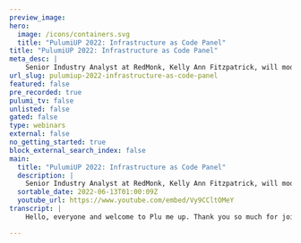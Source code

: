 ```yaml
---
preview_image:
hero:
  image: /icons/containers.svg
  title: "PulumiUP 2022: Infrastructure as Code Panel"
title: "PulumiUP 2022: Infrastructure as Code Panel"
meta_desc: |
    Senior Industry Analyst at RedMonk, Kelly Ann Fitzpatrick, will moderate this panel discussing the technical demands of building modern cloud appli...
url_slug: pulumiup-2022-infrastructure-as-code-panel
featured: false
pre_recorded: true
pulumi_tv: false
unlisted: false
gated: false
type: webinars
external: false
no_getting_started: true
block_external_search_index: false
main:
  title: "PulumiUP 2022: Infrastructure as Code Panel"
  description: |
    Senior Industry Analyst at RedMonk, Kelly Ann Fitzpatrick, will moderate this panel discussing the technical demands of building modern cloud applications.
  sortable_date: 2022-06-13T01:00:09Z
  youtube_url: https://www.youtube.com/embed/Vy9CCltOMeY
transcript: |
    Hello, everyone and welcome to Plu me up. Thank you so much for joining us today. My name is Kelly Fitzpatrick. I am a senior analyst at Red Monk, which is a developer focused industry analyst firm and I am delighted to have the honor of moderating this industry panel on infrastructure as code. Now, if you are at Pulumi up, chances are that you already know about infrastructure as code, but for those of you who are new to the term and maybe just dropped into Pulumi up at this session, infrastructure as code is the management of it infrastructure such as containers, V MS, uh network configuration through code which allows for avoidances such as versioning. We have an excellent group of experts with us today to talk about infrastructure is code and we are going to kick things off with a round of introductions. So we'll kind of go around to each of our panelists. I'll ask them to introduce themselves to talk a little bit about what infrastructure means to them and what motivates them to kind of do what they do every day. And Paul, we'll start with you. Hi, I'm Paul. I'm a Java architect at the Java platform group in Oracle. I'm actually really happy to be here. It's really interesting technology and I'm um I, I mostly work on designing the La Java language, the libraries and the compilers. So I write deep down in the stack but not, not above. But in prior lives, I worked at Cloud and its early startup days where infrastructure as code didn't really exist and we were flying by the seat of our pants, deploying stuff as as we went. And then I had an opportunity to work at Netflix where it got a far more sophisticated in terms of deployment where developers will build tools for developers, for productivity. And I think that's really interesting with regards to infrastructure at code here, it's a real big developer play. Um What motivates me is the ability to do something that has broad impact for developers. Java is used by many, many developers, even the smallest feature can have the the impact on the developer's life and make them more productive. So that's what really gets me going. Yeah, I like that. We're starting with something that developers may have heard of like Java. Um Nova, let's move on to you. Hello. Uh My name is Chris Nova. I am a senior principal engineer and architect at Tulio. Uh I'm our lead architect for our infrastructure platform. Uh And we were building everything on Kubernetes. Um What infrastructure means to me, I look at infrastructure as the sort of unfortunate or unnecessary tools and services that need to be supported and sustained in order to enable commerce, metaphorical to a bridge. It, it exists and it exists so that folks can do arbitrary commerce in, in a perfect world. It wouldn't necessarily have to be something we would have to build or design. It solves a very easy problem in a very complicated way. What motivates me is I think just that it's, it's complicated, it's hard, right? Infrastructure is engineering on expert mode, not only do we have to solve all the problems of an engineering team, but we have to do it on a budget and uh with, with uh a lot of complexity as we're typically solving for more than one use case at the same time. So the, the complexity and the uh the constraints is, is really why I'm here. I think complexity of that is definitely a term that I, I feel like we are gonna get back to at some point later later in this conversation. Um pat on to you. Yeah, thanks Kelly. Um So I am a newly mentored uh developer advocate at Kong um primarily focused in support and consulting prior to this in all things infrastructure. So hopefully this conversation uh is gonna be fun to dive into uh my experiences and my customers experiences there. I am uh experienced it Dell Canonical Red Hat. Uh And Kong before uh sorry, I should know how to introduce myself. Um Yeah, I experienced it Dell Canonical Red Hat and Kong um and what is infrastructure do you need? So uh all things from the boot sequence of the hardware to the layers that we put on top of that for infrastructure uh virtualization containerization, but also the the networking and all of the pieces that lead to doing useful work. Like Nova said with all of the hardware that we have in compute today. Um What motivates me. So I like to see people more successful today and tomorrow than they were yesterday. Um Finding that easiest path to a reliable and sustainable uh success is, is that that piece of the puzzle that I like to solve. I love that. And I, I know that you've only recently switched into your current role, but I feel like that's a good role for you based on what, what brings you here every day. Um And the last, but not least I hi everybody um super excited to be here. Thanks for having me. Uh I'm uh I'm the founder and CEO of Mona, which is a, a brand new company actually just create was created this month. Um I've been at Amazon before that left around uh February for about seven years. And I've built the AWS CD K at Amazon CD K for uh J SI I pro. Um So kind of um uh started the CD K um programming model which was based on an internal tool that uh uh we've been building uh at Amazon dot com. Um I'm still trying to figure out exactly what Mona is gonna do, I think uh to me and, you know, going back to like what motivate, what, what motivates me is um the, you know, is, is, is the, the beauty and the power of, of software and, and it's incredible ability to, to create things, you know, I imagine imaginary things that uh can change the world. And, and so my obsession has always been since I was like 10 years old or so a a around developer, technology developer experience um making that experience easy, fast and uh enabling software to become, you know, more and more powerful and more and more um enabling for our our lives. Um about infrastructure, I think like that's a really interesting question actually, like what is infrastructure to me? Because I feel like infrastructure has been kind of tainted in, in with the cloud. I feel I feel this terminology of infrastructure is something that we borrowed from the days of data centers and and networking devices and cables and power. And slowly this this term uh moved up the layers of our applications. And today to me, infrastructure is not just those lower, you know, level capabilities, but also resources that enable application development and co e-commerce and you know, business creation. And I think like that's one of the one of the challenges that we're seeing with, with, you know, the cloud today is this real confusion in the sense of the industry is like, what is infrastructure really like, what is, what are the boundaries? And I think we're probably gonna talk about that later. Yeah. Oh, thank you. Thank you all of you for being here today. Um Those were great introductions just so I don't come across as like cheating and skipping the hard part. Um I will say that infrastructure for me is something that I never want to have to deal with. So I'm one of the third people who are out there dealing it for dealing with it for me. So I mostly don't have to deal with it. Um And I do what I do every day. I'm an analyst II, I have a slightly different kind of job description than, than most of y'all because I get to talk to people like, like yourselves like every day, which is like great motivating factor for me. Um So moving on to some actual questions. Um if you call today's keynote, you know that Pulumi has a number of announcements around kind of different uh different like new features such as support for Java and all the kind of multi-language Aws X packages and um some announcements around in the Aws CD K or cloud development kit. Um So let's kind of start off talking about kind of technologies, stacks and frameworks that, you know, in your mind. Need to be supported in order for an infrastructure as code set up or platform to meet the needs of today's organizations. And this can be anything from specific languages to technologies such as containers to whatever kind of falls into your kind of definition of, of technology, stacks and frameworks. And I think Paul, we will start off this question with you. Ok, thanks Kelly. Um I'd just like to say that when you said um you didn't want to deal with infrastructure that really resonated with prior lives, dealing with infrastructure was extremely painful and stressful, especially when you're, you're, you're held to the wire, having to support customers and so forth like that, it really creates pressure on you. Um And I think one way to improve that is to leverage um language platforms to develop code that deploys how deploys effectively a computer with a storage network compute, to build your applications on top of. And I think language platforms are important to that. And obviously, I'm biased since I work on Java and Java has a, a huge enterprise footprint. So providing um API S in Java to the to do infrastructure as code, I think is hugely important and will um create a huge sort of pull for Java developers to build infrastructure. Because if I want to deal with infrastructure, I wanna deal with it, encoding Java and using a language. But I'm totally familiar with using all the tools that I'm familiar with debugging and so forth like that, all the ID and all the nice language constructs. I do not want to write, write a Yaml file, please. I've, I've had enough experience with BUILD tools with XML and Maven and that I do not want to write that. I want to write my java code to do these things. And so that is, is really intriguing and interesting to do that. And also putting my language hat on, I'd be interested to know what challenges are introduced by infrastructure's code on the language. So we can improve the language and libraries and platform to make that even better. I love that the idea of, of languages themselves evolving because they, they do, they have to where they die um in order to meet the the needs of what we're now kind of using them before. I think that's, I think that's great um your thoughts on this. So I'm 100% agree about the languages. I think um the complexity we've seen like uh uh incredible growth in complexity of, you know, the amount of infrastructure resources for lack of a better term infrastructure resources, the applications are using in order to build, you know, cloud applications. Um you know A A BS has been a really interesting experience because in a sense you kind of like live in the future in a way about especially when it comes to like cloud adoption and heavy use of cloud resources. And, and normal services at A W BS use 400 resources easy, you know, and that and those, you know, those applications are deployed across multiple regions and accounts. And, and so this complexity is something that in my experience, only programming languages can manage. Uh And this is basically what we've been building with programming languages in the past, you know, 50 years is like man imaging complexity through composition and abstraction and API design and surface area and you know, modules and libraries and testing. And, and so I totally agree about languages. Obviously CD K is like comes from that philosophy and Pulumi is coming from that philosophy. So plus one than languages, I'm like sensing a trend here. Although I have to say like the, the the announcement of like support for Java and Yama, like those are very tuned, like almost like very different in different audiences that uh you're kind of aiming, aiming for there. Uh How, how about your thoughts on, on what technologies or stacks or, or languages do you think are, are important? Yeah. Um So if I'm looking at uh accomplishing a goal for my organization or for myself, and I want to make that a repeatable success or a sustainable success, being able to see the tools and understand them is important. But having a, a an interface to express the entire picture is important. So in my infrastructure days, hands on metal, I spent a lot of time running commands over and over and over again and over time, slightly improving my sophistication with being able to achieve that success again or share that success with someone else. But my motivation for learning programming languages, so to pause and all point, um I am new to programming languages. And my motivation for that is because all of these even declarative models of uh achieving an outcome have individual uh constraints limiting my, you know, options for um dynamic and intelligent success. So getting into the new programmable I ac um has really glued together all of these different automation patterns and enabled me to hand things to my customers that gives them an intelligent outcome instead of just one very static outcome. Um So I, I see it touching anything that you need for a successful outcome for your organization. And I, I love your focus on the, this is what I need in order to give my customers because I think that like that's a perspective. Um not, not every developer has many, many do and all peep peep should, right. Uh Nova, what are your thoughts on, on meter technologies stacks uh or languages that you think are important? Um I'm gonna have a good answer. I'm also gonna have a difficult answer. Um One of my biggest criticisms as an architect is my inability to be prescriptive and, and offer a very specific concrete answer to a question. Uh When I look at what major technology stacks and frameworks and languages should be used. I, to be honest, I don't care what I care about is responsibilities. I want to know what the responsibility of a specific org or a team or a specific use case at AAA corporation is trying to solve. And then I let that responsibility and their need to adhere to that answer the question. Right? Like really doesn't really matter if we're using Go or if we're using rust or we, we're using Java, right? You know, at the end of the day, it all goes to a system call. So it's like, it's really just a flavor of like, what are your people more comfortable with? And if you have a, you know, 100 Java developers, I'm not gonna tell you to go, run, go and, and, and vice versa. Uh So really like the first question I like to ask is more importantly, you know, who's doing what, who's responsible for, what, who's responsible for building the platform, who's responsible for operating the platform? Those are two different jobs, right? You know, the folks that build your car, that you have parked in the driveway are not the same folks that drive your car every day, right? So having a clear understanding of who actually is responsible for doing what is really, what's gonna inform my answer here. We like to talk about Cooper Netti, we like to talk about, you know, cloud technologies and infrastructure as code and infrastructure as software. And, you know, when do we, when does static em stop and when does, like, turn complete programming language start? And like, it doesn't really matter what, what matters is that you're picking a tool that's appropriate for whatever problem you're trying to solve. So, um, I don't know, it's a good answer because, like, I really mean it, and I, I have built an entire career on being able to answer that questioned, well, depending on the circumstance, but like, I don't think there's like one single pill that we can just give people here that's gonna solve all their problems. Like I think in fact, really what I would like to see is better guidance on how to come up with the answer based off of your situation. Yeah. And that's, that is an excellent answer. I love the car metaphor. And I think like the people who built the car are not the people who maintain the car either, much less me who like, I barely can drive the car, right? So I think there's that, that metaphor can go like a whole bunch of different ways. And I think one thing you really get to as well is one thing we definitely seen in the industry or that I hear a lot is people trying to find um people who are skilled in doing different types of things. So like your point about like if you have job Java developers you're not gonna be like, I must go, we must go use, go now. Like, there, there are certain kind of constraints and um ways that kind of teams already are that need to be taken into account when you're looking at like, what, what they should do next and how they should do certain things and adopt certain technology. So that, you know, I thought that that's a great answer. Um, actually from, from everyone and I think that's a, a really good segue to the next question that I have because what has become a parents to me, just like, like talking with you all for just these, these few minutes is that we all come from like very different kind of backgrounds and are currently working on different types of teams and at different types of companies. Um So I was hoping that you all can talk a little bit about what your team or your organization is like and then how infrastructure fits into how like your or your team's like existing developer workflows kind of go and I think a lad will start with you on this one. Um OK. So it's, it's, it's really, it's a really interesting question I think because coming from Amazon, I think Amazon is kind of like at the extreme end of that spectrum, it's like every engineer at Amazon owns the entire stack, they know the, what the VPC is, they know what, you know, im roles are they know how a fleet is deployed, they know how VPC connections work and then they know all the resources above and eventually the business logic and the application and they also operate the application and become on call. So there's basically no separation of disciplines uh and across the, across the entire company, you know, both retail business and Aws. And that's a really interesting, you know, um tech, tech, the, you know, the engineering culture that exists at Amazon and I don't, and, and since I've left Amazon, I've actually had, you know, dozens of conversations with like, you know, other companies because I was like, I, I probably have like 80% of my view is blind spots at this point. So I, I need to like talk to people and I've seen that there's such an incredible range of, of organizational styles, especially around infrastructure and devops. And, you know, some companies have like centralized platforms, teams that basically build the entire platform and then give other teams, you know, application developers ability to build, you know, put their applications on uh those platforms. Some teams, some companies would spread out Sprinkle dev ups people across the entire company. You know, every team has their own dev ups person and that's becoming like their speciality. Some teams use a vertical uh platform that, that's a third party and then they just, you know, give their developers the ability. So it's, it's a really interesting question in the sense that I don't think that there's like a majority vote here, like there's all the range of options. And I think like there's pros and cons to, to all of them. The thing that strikes me really strongly, especially leaving Amazon in that sense is that I do think that there are that we have two distinct disciplines. When we're building software, we have engineers and we have developers and not all developers are necessarily engineers. You know, if you go to a bank, there's amazing developers there that are building tax calculation systems that are really not engineers, they're not interested in like how that network works, right? Like their, their domain is is tax calculation. And I think not respecting these two disciplines when we're, you know, building or organizations, technical cultures is, is a problem because it's not efficient, right? Like you're building, you're trying to shove, shove these two engineers into the same person. So I think Amazon's choice is interesting. It works really well in a, in a sense. So I'm trying to understand exactly what works and what doesn't. But uh yeah, that's my observation so far. I feel like we could have the rest of the session talking about like the difference between what we say when we say developers and engineers and oh my goodness that I feel like that has to be an entire other conversation that we have another time. Um But that's not the right term. You know, like I'm trying to even find the terms for that, you know, like maybe it's the application developers and like ops person people, it people. Oops, I don't know, like I think like we don't even have the right terminology for that. Yeah, and we're the tech industry is not very good about sticking with the same terminology either. So we, we use words in very, very interesting ways. One dichotomy I have heard of recent is like a application developers versus state platform developers which sometimes say stands in for kind of platform engineering or platform engineers. So I mean, there's that um but more on more on your your team. Um and how you know, developers kind of uh you know, deal with in infrastructure in it. Uh What what is happening at Kong. So um again, representing like support and consulting organizations where we plug into literally wherever a customer is at. Um I honestly think I would have answered this question different a year ago than I would today. So um when I was exclusively at the infrastructure layer and that that being, you know, your your platform, whether it's virtualization or containerization, but really what your app is running on top of and just building those pieces. I I saw it very black and white in a scenario that um s is building a platform and throwing it over the wall to the application developers. Um And then the applicant application developers are throwing very um sometimes obscure requirements over the wall so that s can develop that feature or develop a new platform that meets that need. Um And more recently, I have been spending more time in the middleware and seeing the actual convergence of the operations teams and the developers and where they bridge those gaps to create a useful product. Um And that's really changed how I view um it might be an overused term but get ops. So in, in con contrasting customers that achieve success at a high velocity versus um more traditional customers that I've worked with. Um You have a difference of everything is in meeting or you have everything is a get action, whether that's uh opening a get a bug or an issue or an issue for an enhancement or what have you. Um In one paradigm, you have calendars to address in another paradigm, you're working in a decorative way that is describing what you have today and what you want tomorrow in a language that what I from what I've seen, most ops and developer teams can find a way to mutually understand and communicate efficiently through. So um where does infrastructure fit into my organization is, is less relevant, I think for my answer than where does infrastructure achieve success and how for my customers. So I think that's the question that I really tried answering more there. No good answer. And again, the, the kind of focus on the success of your customers. Like I very much appreciate that. Um And Nova, you have been saying like in the green room that your understanding of the term organization is like very different than most people think of it. Um I mean, because you're at Twill, which, which uses it in certain ways. So, you know, what are your thoughts on this, on, on teams, organizations and where infrastructure fits in? Yeah. Uh speaking to everyone watching who has or currently works at Tulio. I, I'm sorry, we use words in special ways. I'm working on it. I'm doing the best I can. Um But really what, what I'm, what I was alluding to with what I said earlier was um I think uh when I look at a corporate, a company, a tech company like, like, you know, let's say the size of Twilio or, you know, another company that has profit focused applications that they support like Amazon is a good extreme example because they're so big and they're very focused on infrastructure but you know, Microsoft or, or sales force or, or Cisco, like everybody's got products, you know, we, we all have things that, that attempt to make profit and that is like one uh kind of unifying thing that, that we can agree on in our economies of Silicon Valley here. Um Infrastructure breaks that mold just like full stop. Infrastructure is a cost center, infrastructure is a liability like we are, we are a necessary evil that in a perfect world would not exist. And like, I've kind of made my peace with this like ugly truth. And when I look at organizational structure, I think that infrastructure typically reflects that really like, it's very obvious, especially at, at these larger companies, that infrastructure is the small, it's like organizational center that is the core of the rest of all these like very exciting profit centers that surround it. And right down in the middle is like, how do we um manage our infrastructure at scale? So a lot of the tools and technologies are a reflection of this macro shape, right? Like how do we do things generically so that this profit center and that profit center can like uh take advantage of the same pieces of technology here. So when I say org, really what I look at is like each ORG is a use case as far as infrastructure is concerned. I also look at um the sort of uh like interesting economic relationship between everything is like profit centers, job is to go make profit and infrastructure's job is to reduce cost, right? So like we pay for ourselves in different ways and like there's different paradigms because of that and because of that economic relationship. So when, when you try to build quality infrastructure for these, these different consumers of, of your infrastructure, you know, really the question isn't, how do I do it the right way? It's how do I do it in a cost effective way that's gonna work for as many people as possible. Right. And that changes the game, right? That's why it's infrastructure is just fundamentally different than like applications. It's because we're just operating under different rules, it's just a different game. Um Anyway, this is why I get excited. And when I look at organizational structure, I am like, you know, we're kind of on the defensive versus where like our consumers are on the offensive. And I think that my tools, my decisions, my technologies, the type of people we hire the type of work we do all of that is a consequence of this macro shape that I see at, at these larger tech companies. Yeah. And I love that kind of like just like very kind of birds eye view of all of that as opposed to, you know, getting into the, the, you know, very much kind of specifics. Um And Paul, what are your, what are your thoughts on um on this? Just the observation on categorization of developers. I would think that um someone who writes their log for ac pu probably thinks of me as an application developer. So I'm looking up and I'm also looking down and I think everyone's looking up and looking down and there's a whole stack of software that people are depending on each other at various parts which require various different skills. And one of those is is maintaining infrastructure at, at various levels on the stack. And at the point at which um you've effectively got um sort of Lego bricks and you're writing software to connect those LEGO bricks into sort of a um a high level machine. Well, not just one machine with ac pu but a big machine that's controlled by software and configured and it may be dynamic. It's not something that's static and grows and shrinks and expands as the requirements of the applications are needed. So it's, it's really a next, the next and the economies of scale. Um So you can, you can just shut it down and not pay and then build it up as, as, as you, as you see fit. And that's like really um I hate to use the word elastic computes, but that's what comes to mind when I think about it, but it is just configurable compute and we're abstracting the wave and notions of networks of uh of storage and CPU and being able to fit them together as needed. GP UCPUF PGA perhaps um um RD MA networks and so forth like that. So it's, that's where I see software to enable more software and more machines as you need it. So it's just a sort of progression of the industry. And I think from my point of view, I do a lot of work on my laptop and, and, and, and, and deep thinking on my laptop. I'm lucky enough to do that. But then I was thinking, well, we have an infrastructure team in the Java Platform group who's responsible for deploy, making sure the builds work, making sure all the tests and performance tests, unit test, infrastructure testing, functional testing. And if that thing goes down, uh we stop because we can't, we can't progress. It's really important. It's kind of the mission critical for us because we're, you know, a lot of engineers aren't working, that's an expense on the, on, on, on, on what we do so well, of course, we can do other things but it stops, it stops critical work going forward. Like if we have a security fix coming through, we need to get through. If that's down, then we're blocked and these, these people deploy, build up a miso um sort of cluster and enable all this. But the, the, the it's quite demanding and the broad um rare machines we test on for the platform. All architecture is old and new and so forth like this. And then I've been working with people who've been deploying on Oracle's computer infrastructure and deploying bare metal machines and want to want to test Java processes interconnected over in band or RRD MA. And how do they deploy that infrastructure quickly and then tear it down after they've done and deploy it back up again and code that up. It's, it's not easy to do at all. And we, we got to enable that uh enable them to do it faster and more accurately and more efficiently so they can get their job done. Good answer. And also as you were talking about when infrastructure is not working, like a people cannot do their jobs. But b it's also somebody's job to get it back up and running. And as having some flashbacks to previous life, I think like, absolutely. Um So I wanna, I want to shift gears a little bit and talk about a trend that we are seeing is this kind of increasing introduction of abstract as a way to reduce toil and to maybe reduce some of the complexity that we're kind of seeing uh more and more in the building and running software. And I think all of you have talked about about this, like they touch on it a little bit. Um What are some kind of common abstractions for infrastructure that uh make your life easier or if they were to exist because they haven't been invented yet might make your life easier and we'll start with uh the lad. Um So, yeah, I think it, it, it connects a little bit to uh what we discussed earlier about programming languages. And the fact that basically the the the basic tool for managing complexity and programming languages is decomposition, right? Like it's taking a problem breaking it down to smaller pieces and then combining them together into higher level, uh higher level components and then combining those together and it again and again and basically the entire software world is based on that premise. And I think what we've, what we've been seeing it with the, you know, infrastructure and introduction of infrastructure as code. And then in introduction of intra infrastructure as software is just a repeat of what happened in the traditional software world rather is, hey, we've got all this complexity. Let's let's use, you know, abstraction in order to manage this complexity. Um One thing that, you know, we've been seeing around infrastructure complexity abstractions, that's I feel is interesting and is, is, is in a sense, unsolved problem in a way is that these abstractions sometimes break when you deploy them into the, into the cloud, right? And so you have these attractions, whether they're peform modules or Pulumi components or CD K constructs and they all look shiny and nice and you have these API S and so, you know, you know, non leaky surface areas. Um but then you go and you deploy them to a cloud provider or to codes and suddenly you're left with like the Lego bricks, right? Like you're going into a Lambda console and you see, you know, 20 different LAMBDA functions. And some of some of these LAMBDA functions belong to this component and some of these LAMBDA functions belong to these components. And so I think like one of the challenges or, or maybe the barriers in the infrastructure as code or software space to kind of like blow up in terms of abstraction is we have to solve that production problem. Because if we're not gonna solve that production problem, we end up in this situation where abstractions leak once we deploy them. And then, you know, people who are trying to operate the system don't have a back reference to like where did this resource come from? Right. And so I feel like what we're seeing today in the Abs in the, you know, infrastructure abstraction space is just the first layer in a sense of abstractions above the basic resources. And we've, you know, when the AWS uh launched construct hub last week uh last year at the end of last year, which is this like website of, of constructs for sharing um infrastructure abstractions basically uh for and for A W BS and for terraform. Uh And as uh the keynote said that I think like is gonna be able to support these constructs today. So I think like, we've got the foundation for the ecosystem of, you know, softer based cloud abstractions. Uh And we're seeing some really interesting stuff there, but I think like it's gonna blow up once we, we're able to really solve that uh production leakage problem, which I think is an interesting problem to solve an interesting way to think about it, you know, as well. Uh cat your thoughts on abstractions. Yeah. So uh if I'm looking for uh a tool that abstracts away tasks that make my life harder. Um I usually start out by seeing how they apply to the most uh difficult common denominators of any customer that I've worked with. Um Usually that boils down to fintech and defense uh organizations as you know, they have any number of constraints for security for whether it's, you know, disconnected running in the middle, on, on systems in the middle of the ocean. Um And if I find a pattern that really enables success in those extreme environments, usually, what I also find is that uh reduces friction for other more common uh use case or even more um agile and younger organizations. So uh in, in, in the real world, I see the biggest pain points around uh data distribution uh for whether, whether that's dependencies, databases, what have you. Um And either very declarative um programmatically understanding what you need and tra traversing the, the path to get that into your production. Um So that could almost be improved by programmable data where the data itself tells you what it is um or uh declaring methods of version. Mm I'm I'm gonna jump into kind of the next piece of that. It feeds back into the the data distribution piece. So uh the other biggest pain point that I see is uh release, orchestration, and release update, orchestration. So once you've accomplished your first um day in P prod, you, you start thinking about OK. What is my next version of prod going to be. And because the stack uh is so so deep and each layer of the stack is very broad horizontally. I mean, I think Paul really eloquently explained some of the, the fact that he has uh a meso clusters that are required for releasing a patch to Java if there's a CV E. And so if you look at how deep and wide each layer of the stack gets um version control and maintenance of all of the versions involved in releasing a a production application are I I think some of the most difficult parts of uh infrastructure and maintaining infrastructure. Um So being able to very carefully declare all of your dependencies and versions and move all of your dependencies in per uh through a software supply chain. Um Those are the two things that I see as the biggest gaps and most difficult tasks at this time. Yeah, thank you for that. Um And it, I I think I really like your idea of if it can meet or work for these kind of very difficult use cases, like what can you do for those kind of more, more every new ones like that type of angle as well because we don't often think about the most difficult use case or the use cases. We think about, you know, we think about that every day, but you can learn a lot from those edge use cases. Um Know your thoughts on abstraction. Uh such a good question. So um abstractions are for humans. Full stop, right. I'll just stop there. Um There, as far as I can tell in the history of computer science and the history forever, this is a very simplified view. There's only two reasons you would ever abstract anything. And it's either to decouple to computer systems or to uh create a better user experience for a human. So there's some like nuance to this when you get into like OK, well, we have two computer systems that we try to connect in a human like way. And we need to decouple these two systems as like a like a reverse exercise. So abstractions are useful there. But again, the only reason that problem exists in the first place is because we tried to make a computer speak to a human. Um And I also look at it as uh you know, we're presenting a computational layer to a human and, and that's where an abstraction also becomes useful. So we didn't have human, we wouldn't have abstractions as far as far as I can tell. Um I, I look at the problem with orgs that I kind of talked about earlier with like the macro design of like we have an infrastructure org in the center of all of these profit centers. Um If you were to use the word domain to describe each one of those responsibilities within a corporation, you know, this is, this is a nonprofit center that, you know, makes money in this way. And here's another one that makes money in that way. Uh Each one of these domains has a unique responsibility and each one of the domains needs to answer the same questions potentially in different ways, right? And this is, this is like the nature of all Kubernetes cloud native and all the stuff we talk about every day is every domain needs observ ability. However, this domain needs to solve observable for these specific things and that one needs to solve it for a different reason. But regardless, we need this problem solved here. This domain means logging that domain needs observably. This domain means networking infrastructure tries to glue all that together and find the boundary. So really, I don't really want to talk about abstractions very often in my day job. When we do talk about abstractions, I usually just try to get down to what computer system are you trying to obfuscate? Uh What I really want to talk about is boundaries. Where does this Org's responsibility boundary stop and where does that Org's responsibility boundary start? And how much of, of this shit is respon or are we responsible? And how much of it is responsible on that end? And then I think that's where you get the these clean like systems designs. Uh do these patterns from where it's very obvious where Kuti starts and stops. And it's very obvious where this http API starts and stops and, and what the interface and expectations, you know, that's a big responsibility for an architect, right? Being able to say this is infrastructure and ultimately you as an active team are gonna be responsible for security scanning your images or responsible for configuring your network or contrary wise, that's my responsibility. You should be obfuscated from it. My suggestion here is to make infrastructure as boring as possible. I would say the big anti pattern here is we don't want infrastructure to be configurable. We don't want people tweaking config options all day long. We don't want people changing it. It should be a bridge, it should be boring. The same reason that folks don't get in their cars, drive up to a bridge and go like tweak the dial on the side of the bridge and say, like I want to drive a little closer to the water. Today is the same reason we shouldn't have configurable infrastructure. It should just get you from point A to point B and you should not talk about it. You shouldn't look at it, it shouldn't be attractive, it shouldn't be beautiful. You don't want to take pictures with it. You should just drive across it and get on with your day. I never want to be responsible for a bridge. That's like a career goal of mine to never be, never be in charge of in terms of bridges. Um And Paul your thoughts on abstraction uh it's such a broad, deep question um or expand on what Nova said on abstractions that we have to have abstractions to understand the world because otherwise it's too complicated to think about. It's too, it just doesn't fit in our heads. So we have to create analogies and metaphors. And often we talk in metaphor when we build new abstractions and that's when new terms come up. And anyone who's outside of that world is, it's almost incomprehensible when people are speaking. And you even find that across organizations that are talking about the same things that are done, invented the same things and come up with different terms for it. And then you have to sort of uh merge things together and, and then collapse those terms to say, oh, we're talking about the same thing we have that even in our organization, I'm swimming in abstractions every day, every day and up and down the stack and trying to understand what these are. I think um it reflects for the programming language platform as a mechanism to build abstractions by humans. And one abstraction is to try and um provide software to um deploy infrastructure or manage infrastructure. And I think embedding that into the abstraction building mechanism is actually quite liberating because you can use all of the same mechanisms that as a developer you can use today. Um for it, you're building your own abstractions on top of those of infrastructure and build libraries and modules and so forth like this and things will start going up the stack. If, if, if Pulumi have got this right with the right API S and the right level of abstraction, it will enable developers to build on top their own mechanisms and be creative in ways that they, they don't expect. And that's effectively what we do at my job. At my level, we find the, the sort of the, the, the primitives for the future we want and let others build on top of that. And the important part of that is finding the primitive and ex and providing a story to developers so they can understand what that primitive does. Oh, I love that. You kind of took an abstract, you started with a very abstract view on distraction and that was very fitting. Um So we, we are getting to the uh kind of the end of our time and I want to jump to a kind of like lightning round question to kind of wrap up. Um If you were to advise someone who is either early in their career or considering getting into a career in tech as either a developer or an engineer, whichever, whichever one of those uh terms you want to think of. Um what skills do you think they should know in order to be successful, what should they be studying and or what other advice would you give them? And Kat will start with you? Thank you. This is one of my favorite topics. Um My own adventure into tech uh started out in a library book. I, I usually visited the, the STEM section which was a uh a very limited selection of books and in the middle of Oklahoma, um when I was a kid and I stumbled on a real three book and it had scratched up C DS in the back. And I eventually got those after weekends of trying, working on a discarded computer that my parents had in the garage. Um That's my own adventure. I can't imagine getting into tech today when it's so much more complex than just getting one system working. So if I do advise someone when they're curious about technology and making a profession out of it, the first thing I ask them is, can they imagine something and then figure out how to make it happen and it can be really, really simple. So some people are comfortable installing the browser. Some people aren't, those might seem like trivial tasks to a lot of us that are in tech. But uh if it comes to, can you, you make a new Macbook, for example, as comfortable to work on is the one that you've been using for the last three years. And if you think about it in terms of this is foreign to me, so it's scary, then all that it boils down to is can you teach yourself the, the bridge building skills to get to the destination that you want and can you face it without being afraid uh And without caving into your biases. So if you think that picking one technology because it was promoted um by someone you like as being an obvious choice, that's a fun way to get started. But if you want to do things more than one way, just to understand if you're doing things the best way, can you encounter your biases? Maybe I don't like Red Hat or I don't like canonical, but can you look and see why? Uh and whether or not that's a valid reason for picking a bridge or, or a type of brick to build that bridge with? So um break things down into small pieces if it's of a foreign idea and it's scary, make it really small and see if you can work on and chip away at that one step today, tomorrow, the next few days, however long it takes and then start building a habit of successfully achieving the vision that you set out with. I love that. It makes it all seem so much, so much less overwhelming. Um I'm gonna, I'm gonna throw our, our order to the wind and um Paul, I'm gonna ask you to go next because I feel like you've had to go and last for like the past like five questions. So what advice, what advice do you have for folks who want to get into this business, I wish you said last. So I could think about it more, but I'll go ahead. Oh, this is a um curiosity and persistence. Um I think you have to be curious and you have to challenge yourself, but also you need to be persistent to not give up and because sometimes it can be hard. Um This is quite challenging sometimes. And so I think to help that you have to find the the right people you're comfortable with and they're comfortable with you and, and, and go on a effectively a journey and find the right people you're comfortable with. Who can mentor you. I think finding a good mentor is, is, is, is can be quite important and it may not be something that's explicit, it may not be an explicit mentor mentee relationship, but someone that you can relate to and you can um sound out ideas on and so it, it, you know, sometimes it can be, you just hit on something by chance uh that you enjoy and it resonates with you. And if something like that happens and you're lucky enough for that to happen, I I would grab hold of it and run with it if given the opportunity, that's my thinking behind it. And good mentors are hard to find. So when you find a good one, they try to keep them. Uh No, but what advice would you have for, for new? Yeah. Um I'm gonna take this opportunity to plug the new book I just published. Um, I, I, I've been, I've been super obsessed with this topic for the past 6 to 9 months and II, I had gotten so obsessed with it. I finally took a pen to paper and wrote a lot of this down. Um, my big takeaway here was, uh, tech has more to do with the economy than I thought it ever would have and I wish somebody would have told me this a lot earlier. Uh I would have if I could go back. The one thing I would, I would yell and scream at my younger self is Nova your, your career, your job, tech is a vehicle to retirement is a job. And ultimately, it exists in an economy. And ultimately that economy, if you're in the United States is capitalism, which means you are a consequence of the labor market and a corporation's job is to extrapolate more value out of you than you than they get in return. And it's, it's kind of slimy and it makes you feel pretty bad. I would have protected myself differently. I would have managed my situation a lot differently. And I would have, I would have taken a lot of a different approach to like how to like, how do I manage my money and how do I manage my relationship with my paycheck? It sounds like a very grown up like, hey, you know, save your money kind of answer. But, um, you know, after working at some of the larger phone companies and getting burnt a few times, like, man, I wish I would have, I would have spent three or four months just researching basic economic principles and understanding where I fit into the big machine before II, I started this undertaking. Yeah, I love it. Like tech is not in a vacuum and, oh my goodness, it's definitely not in a vacuum when it comes to money, right? And this is why I think about infrastructure the way I do, right? Like we're, we're a liability. Like most corporations don't want us to be there. And that, that changes a lot of how I approach my day job, right? Like walking into the office knowing that like it just explains things, it just makes things a lot easier for me to kind of take in stride. So excellent. And it had your thoughts on, on folks thinking about getting into this industry, get involved in open source. Yeah, that's it. Yeah, I think, I think, I think it's the best find mentors build something real. See how you actually work as a developer, contribute to documentation, contribute in any way you want open bugs, contribute to documentations, send pull requests, comment on other people's pull requests, um connect with the community, meet friends, I think like that's a great way to, yeah, you build up a CV effectively through that way and it's often a way to hire, you know, I love it. Well, we are, we are a little past time, but I think it's ok because we have such good things, good things to talk about. Um This has been the Pulumi up industry panel on infrastructure as code and I would like to thank all of our panelists today for their, their brilliant insights um into everyone else and thanks for joining us and enjoy the rest of the conference.

---
```

